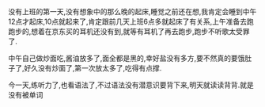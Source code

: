   没有上班的第一天,没有想象中的那么晚的起床,睡觉之前还在想,我肯定会睡到中午12点才起床,10点就起来了,肯定跟前几天上班6点多就起床了有关系,上午准备去跑跑步的,想着在京东买的耳机还没有到,就等有耳机了再去跑步,跑步不听歌太受罪了.

  中午自己做炒面吃,酱油放多了,面全都是黑的,幸好盐没有多方,要不然真的要饿肚子了,好久没有炒面了,第一次放太多了,吃得有点撑.

  今一天,练听力了,也看语法了,不过语法没有潜意识要背下来,明天就读读背背.就是没有被单词